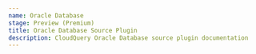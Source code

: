 ```yaml
---
name: Oracle Database
stage: Preview (Premium)
title: Oracle Database Source Plugin
description: CloudQuery Oracle Database source plugin documentation
---
```


